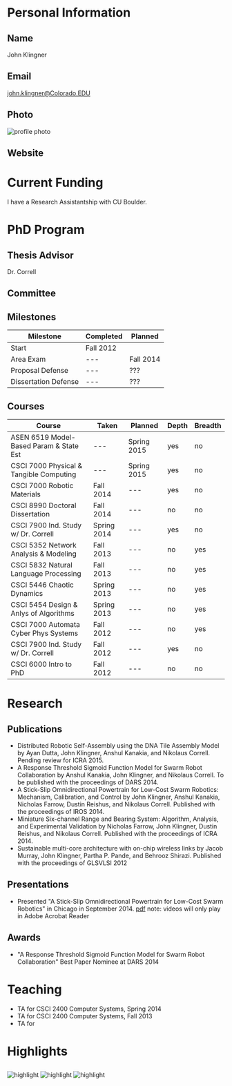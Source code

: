 

# Personal Information

## Name
John Klingner

## Email
john.klingner@Colorado.EDU

## Photo
![profile photo](files/myFace.png)

## Website


# Current Funding
I have a Research Assistantship with CU Boulder.

# PhD Program

## Thesis Advisor
Dr. Correll

## Committee


## Milestones

| Milestone            | Completed         | Planned           |         
| -------------------- | ----------------- | ----------------- |
| Start                | Fall 2012         |                   |
| Area Exam            | ---               | Fall 2014         |
| Proposal Defense     | ---               | ???               |
| Dissertation Defense | ---               | ???               |

## Courses

| Course                                   | Taken          | Planned        | Depth   | Breadth | 
| ---------------------------------------- | -------------- | -------------- | ------- | ------- |
| ASEN 6519 Model-Based Param & State Est  | ---            | Spring 2015    | yes     | no      |
| CSCI 7000 Physical & Tangible Computing  | ---            | Spring 2015    | yes     | no      |
| CSCI 7000 Robotic Materials              | Fall 2014      | ---            | yes     | no      |
| CSCI 8990 Doctoral Dissertation          | Fall 2014      | ---            | no      | no      |
| CSCI 7900 Ind. Study w/ Dr. Correll      | Spring 2014    | ---            | yes     | no      |
| CSCI 5352 Network Analysis & Modeling    | Fall 2013      | ---            | no      | yes     |
| CSCI 5832 Natural Language Processing    | Fall 2013      | ---            | no      | yes     |
| CSCI 5446 Chaotic Dynamics               | Spring 2013    | ---            | no      | yes     |
| CSCI 5454 Design & Anlys of Algorithms   | Spring 2013    | ---            | no      | yes     |
| CSCI 7000 Automata Cyber Phys Systems    | Fall 2012      | ---            | no      | yes     |
| CSCI 7900 Ind. Study w/ Dr. Correll      | Fall 2012      | ---            | yes     | no      |
| CSCI 6000 Intro to PhD                   | Fall 2012      | ---            | no      | no      |

# Research

## Publications

* Distributed Robotic Self-Assembly using the DNA Tile Assembly Model by Ayan Dutta, John Klingner, Anshul Kanakia, and Nikolaus Correll. Pending review for ICRA 2015.
* A Response Threshold Sigmoid Function Model for Swarm Robot Collaboration by Anshul Kanakia, John Klingner, and Nikolaus Correll. To be published with the proceedings of DARS 2014.
* A Stick-Slip Omnidirectional Powertrain for Low-Cost Swarm Robotics: Mechanism, Calibration, and Control by John Klingner, Anshul Kanakia, Nicholas Farrow, Dustin Reishus, and Nikolaus Correll. Published with the proceedings of IROS 2014.
* Miniature Six-channel Range and Bearing System: Algorithm, Analysis, and Experimental Validation by Nicholas Farrow, John Klingner, Dustin Reishus, and Nikolaus Correll. Published with the proceedings of ICRA 2014.
* Sustainable multi-core architecture with on-chip wireless links by Jacob Murray, John Klingner, Partha P. Pande,  and  Behrooz Shirazi. Published with the proceedings of GLSVLSI 2012


## Presentations

* Presented "A Stick-Slip Omnidirectional Powertrain for Low-Cost Swarm Robotics" in Chicago in September 2014. [pdf](files/Presentation.pdf) note: videos will only play in Adobe Acrobat Reader
      
## Awards


* "A Response Threshold Sigmoid Function Model for Swarm Robot Collaboration" Best Paper Nominee at DARS 2014


# Teaching

* TA for CSCI 2400 Computer Systems, Spring 2014
* TA for CSCI 2400 Computer Systems, Fall 2013
* TA for 


# Highlights


## 


![highlight](files/droplets.png)
![highlight](files/setup.png)
![highlight](files/simulatedBCassembly.png)





